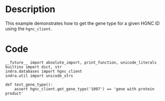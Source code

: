 # Description
This example demonstrates how to get the gene type for a given HGNC ID using the `hgnc_client`.

# Code
```
__future__ import absolute_import, print_function, unicode_literals
builtins import dict, str
indra.databases import hgnc_client
indra.util import unicode_strs

def test_gene_type():
    assert hgnc_client.get_gene_type('1097') == 'gene with protein product'

```
